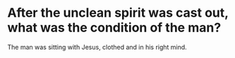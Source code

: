 # After the unclean spirit was cast out, what was the condition of the man?

The man was sitting with Jesus, clothed and in his right mind.
